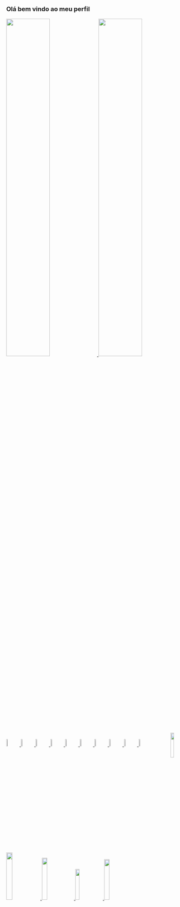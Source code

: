 ### Olá bem vindo ao meu perfil

<div>
  <a href="https://github.com/RodrigoS908">
  <img width="48%" src="https://github-readme-stats.vercel.app/api?username=RodrigoS908&show_icons=true&theme=midnight-purple&include_all_commits=true&count_private+tre"/>
 <img width="48%" src="https://github-readme-stats.vercel.app/api/top-langs/?username=RodrigoS908&layout=compact&langs_count=16&theme=midnight-purple"/>
</div>

##

  <div>
  <img align="right" width="13%" src="https://cdn.discordapp.com/attachments/693693263739355197/1139404026543362148/Design_sem_nome_3.gif">
</div>

<div style="display: inline_block"><br>
  <img width="7%" src="https://cdn.jsdelivr.net/gh/devicons/devicon/icons/csharp/csharp-original.svg">
  <img width="7%" src="https://cdn.jsdelivr.net/gh/devicons/devicon/icons/java/java-original.svg">
  <img width="7%" src="https://cdn.jsdelivr.net/gh/devicons/devicon/icons/python/python-original.svg">
  <img width="7%" src="https://cdn.jsdelivr.net/gh/devicons/devicon/icons/ruby/ruby-plain.svg">
  <img width="7%" src="https://cdn.jsdelivr.net/gh/devicons/devicon/icons/lua/lua-plain.svg">        
  <img width="7%" src="https://cdn.jsdelivr.net/gh/devicons/devicon/icons/unity/unity-original.svg">
  <img width="7%" src="https://cdn.jsdelivr.net/gh/devicons/devicon/icons/unrealengine/unrealengine-original.svg">
  <img width="7%" src="https://cdn.jsdelivr.net/gh/devicons/devicon/icons/photoshop/photoshop-line.svg">
  <img width="7%" src="https://cdn.jsdelivr.net/gh/devicons/devicon/icons/illustrator/illustrator-line.svg">
  <img width="7%" src="https://cdn.jsdelivr.net/gh/devicons/devicon/icons/aftereffects/aftereffects-original.svg">
  
</div>




##

<div>
  <a href="https://instagram.com/rodrigo_s908" target="blank"><img width="18%" src="https://img.shields.io/badge/Instagram-E4405F?style=for-the-badge&logo=instagram&logoColor=white" />
  <a href="https://linkedin.com/in/rodrigo-silvério-2399a2267/" target="blank"><img width="17%" src="https://img.shields.io/badge/LinkedIn-0077B5?style=for-the-badge&logo=linkedin&logoColor=white"/>
  <a href="https://rodrigos.itch.io" target="blank"><img width="14.5%" src="https://img.shields.io/badge/Itch.io-FA5C5C?style=for-the-badge&logo=itchdotio&logoColor=white"/>
  <a href="https://linktr.ee/rodrigosds" target="blank"><img width="16.7%" src="https://img.shields.io/badge/linktree-39E09B?style=for-the-badge&logo=linktree&logoColor=white"/>
</div>

          
          
          
